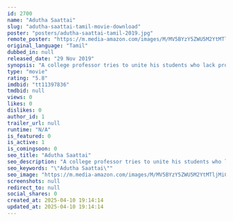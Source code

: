 ```yaml
---
id: 2700
name: "Adutha Saattai"
slug: "adutha-saattai-tamil-movie-download"
poster: "posters/adutha-saattai-tamil-2019.jpg"
remote_poster: "https://m.media-amazon.com/images/M/MV5BYzY5ZWU5M2YtMTljMi00YmNlLWEyNzQtZDRlNWU0OWZiODBlXkEyXkFqcGdeQXVyMjA4OTI5NDQ@._V1_SX300.jpg"
original_language: "Tamil"
dubbed_in: null
released_date: "29 Nov 2019"
synopsis: "A college professor tries to unite his students who lack proper guidance from parents and teachers."
type: "movie"
rating: "5.8"
imdbid: "tt11397836"
tmdbid: null
views: 0
likes: 0
dislikes: 0
author_id: 1
trailer_url: null
runtime: "N/A"
is_featured: 0
is_active: 1
is_comingsoon: 0
seo_title: "Adutha Saattai"
seo_description: "A college professor tries to unite his students who lack proper guidance from parents and teachers."
seo_keywords: "\"Adutha Saattai\""
seo_image: "https://m.media-amazon.com/images/M/MV5BYzY5ZWU5M2YtMTljMi00YmNlLWEyNzQtZDRlNWU0OWZiODBlXkEyXkFqcGdeQXVyMjA4OTI5NDQ@._V1_SX300.jpg"
screenshots: null
redirect_to: null
social_shares: 0
created_at: 2025-04-10 19:14:14
updated_at: 2025-04-10 19:14:14
---
```


